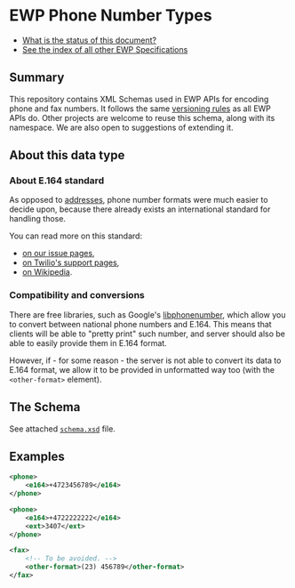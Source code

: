 EWP Phone Number Types
======================

* [What is the status of this document?][statuses]
* [See the index of all other EWP Specifications][develhub]


Summary
-------

This repository contains XML Schemas used in EWP APIs for encoding phone and
fax numbers. It follows the same [versioning rules][compat-rules] as all EWP
APIs do. Other projects are welcome to reuse this schema, along with its
namespace. We are also open to suggestions of extending it.


About this data type
--------------------

### About E.164 standard

As opposed to [addresses][specs-address], phone number formats were much
easier to decide upon, because there already exists an international standard
for handling those.

You can read more on this standard:

* [on our issue pages][discussion],
* [on Twilio's support pages][twilio-article],
* [on Wikipedia](https://en.wikipedia.org/wiki/E.164).


### Compatibility and conversions

There are free libraries, such as Google's
[libphonenumber](https://github.com/googlei18n/libphonenumber), which allow you to convert
between national phone numbers and E.164. This means that clients will be able
to "pretty print" such number, and server should also be able to easily provide
them in E.164 format.

However, if - for some reason - the server is not able to convert its data to
E.164 format, we allow it to be provided in unformatted way too (with the
`<other-format>` element).


The Schema
----------

See attached [`schema.xsd`](schema.xsd) file.


Examples
--------

```xml
<phone>
    <e164>+4723456789</e164>
</phone>
```

```xml
<phone>
    <e164>+4722222222</e164>
    <ext>3407</ext>
</phone>
```

```xml
<fax>
    <!-- To be avoided. -->
    <other-format>(23) 456789</other-format>
</fax>
```


[develhub]: http://developers.erasmuswithoutpaper.eu/
[statuses]: https://github.com/erasmus-without-paper/ewp-specs-management#statuses
[compat-rules]: https://github.com/erasmus-without-paper/ewp-specs-architecture/#backward-compatibility-rules
[discussion]: https://github.com/erasmus-without-paper/ewp-specs-architecture/issues/15
[specs-address]: https://github.com/erasmus-without-paper/ewp-specs-types-address
[twilio-article]: https://support.twilio.com/hc/en-us/articles/223183008-Formatting-International-Phone-Numbers
